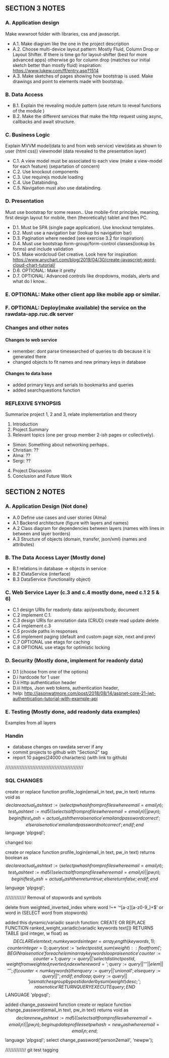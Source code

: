 ## SECTION 3 NOTES

### A. Application design
Make wwwroot folder with libraries, css and javascript.
- A.1. Make diagram like the one in the project description
- A.2. Choose multi-device layout pattern: Mostly Fluid, Column Drop or Layout Shifter.
If there is time go for layout-shifter (best for more advanced apps) otherwise go for column drop (matches our initial sketch better than mostly fluid) inspiration: https://www.lukew.com/ff/entry.asp?1514
- A.3. Make sketches of pages showing how bootstrap is used.
Make drawings and point to elements made with bootstrap.

### B. Data Access

- B.1. Explain the revealing module pattern (use return to reveal functions of the module )
- B.2. Make the different services that make the http request using async,  callbacks and await structure.

### C. Business Logic
Explain MVVM model(data to and from web service) view(data as shown to user (html css)) viewmodel (data revealed to the presentation layer)
- C.1. A view model must be associated to each view (make a view-model for each feature) (separtation of concern)
- C.2. Use knockout components
- C.3. Use requirejs module loading
- C.4. Use Databinding.
- C.5. Navigation must also use databinding.

### D. Presentation
Must use bootstrap for some reason.. Use mobile-first principle, meaning, first design layout for mobile, then (theoretically) tablet and then PC.
- D.1. Must be SPA (single page application). Use knockout templates.
- D.2. Must use a navigation bar (lookup bs navigation bar)
- D.3. Pagination where needed (see exercise 3.2 for inspiration)
- D.4. Must use bootstrap form-group/form-control classes(lookup bs forms) and include validation
- D.5. Make wordcloud
Get creative. Look here for inspiration: https://www.anychart.com/blog/2019/04/30/create-javascript-word-cloud-chart-tutorial/
- D.6. OPTIONAL: Make it pretty
- D.7. OPTIONAL: Advanced controls like dropdowns, modals, alerts and what do I know..

### E. OPTIONAL: Make other client app like mobile app or similar.
### F. OPTIONAL: Deploy(make available) the service on the rawdata-app.ruc.dk server

### Changes and other notes

#### Changes to web service
- remember: dont parse timesearched of queries to db because it is generated there
- changed objects to fit names and new primary keys in database

#### Changes to data base
- added primary keys and serials to bookmarks and queries
- added searchquestions function

### REFLEXIVE SYNOPSIS
Summarize project 1, 2 and 3, relate implementation and theory
1. Introduction
2. Project Summary
3. Relevant topics (one per group member 2-ish pages or collectively).

- Simon: Something about networking perhaps..
- Christian: ??
- Alma: ??
- Sergi: ??

4. Project Discussion
5. Conclusion and Future Work

## SECTION 2 NOTES

### A. Application Design (Not done)

- A.0 Define use cases and user stories (Alma)
- A.1 Backend architecture (figure with layers and names)
- A.2 Class diagram for dependencies between layers (names with lines in between and layer borders)
- A.3 Structure of objects (domain, transfer, json/xml) (names and attributes)


### B. The Data Access Layer (Mostly done)

- B.1 relations in database -> objects in service
- B.2 IDataService (interface)
- B.3 DataService (functionality object)


### C. Web Service Layer (c.3 and c.4 mostly done, need c.1 2 5 & 6)

- C.1 design URIs for readonly data: api/posts/body, document
- C.2 implement C.1.
- C.3 design URIs for annotation data (CRUD) create read update delete
- C.4 implement c.3
- C.5 provide paths in responses 
- C.6 implement paging (default and custom page size, next and prev)
- C.7 OPTIONAL use etags for caching
- C.8 OPTIONAL use etags for optimistic locking


### D. Security (Mostly done, implement for readonly data)

- D.1 (choose from one of the options)
- D.i hardcode for 1 user
- D.ii Http authentication header
- D.iii https, Json web tokens, authentication header, 
- help: http://jasonwatmore.com/post/2018/08/14/aspnet-core-21-jwt-authentication-tutorial-with-example-api

### E. Testing (Mostly done, add readonly data examples)

Examples from all layers

### Handin
- database changes on rawdata server if any
- commit projects to github with "Section2" tag
- report 10 pages(24000 characters) (with link to github)

/////////////////////////////////////////////////
### SQL CHANGES 

create or replace function profile_login(email_in text, pw_in text)
returns void as $$
declare
actual_hash text := (select pwhash from profiles where email = email_in);
test_hash text := md5((select salt from profiles where email = email_in)||pw_in);
begin
if test_hash = actual_hash then
raise notice 'email and password correct';
else
raise notice 'email and password not correct';
end if;
end $$ language 'plpgsql';

changed too:

create or replace function profile_login(email_in text, pw_in text)
returns boolean as $$
declare
actual_hash text := (select pwhash from profiles where email = email_in);
test_hash text := md5((select salt from profiles where email = email_in)||pw_in);
begin
if test_hash = actual_hash then
return true;
else
return false;
end if;
end $$ language 'plpgsql';

///////////// Removal of stopwords and symbols

delete from weighted_inverted_index
where word !~* '^[a-z][a-z0-9_]+$'
or word in (SELECT word from stopwords)

added this dynamic/variadic search function:
CREATE OR REPLACE FUNCTION ranked_weight_variadic(variadic keywords text[])
 RETURNS TABLE (pid integer, w float) as $$
DECLARE
    elem text;
    numkeywords integer = array_length(keywords, 1);
    counter integer = 0;
    query text := 'select postid, sum(weight)::float from(';
BEGIN
    raise notice '%', numkeywords;
    foreach elem in array keywords
    loop
        raise notice '%', counter;
        counter := counter +1;
        query := query || 'select distinct postid, weight from weighted_inverted_index where word = ';
        query := query || '''' || elem || '''';
        if (counter < numkeywords) then
          query := query || ' union all ';
        else
            query := query || ' ';
        end if;
    end loop;
    query := query || ') as matches group by postid order by sum(weight) desc;';
    raise notice '%', query;
    RETURN QUERY EXECUTE query;
END$$
LANGUAGE 'plpgsql';

added change_password function
create or replace function change_password(email_in text, pw_in text)
returns void as $$
declare
new_hash text := md5((select salt from profiles where email = email_in)|| pw_in);
begin
update profiles
set pwhash = new_hash
where email = email_in;
end; $$
language 'plpgsql';
select change_password('person2email', 'newpw');

/////////////
git test
tagging
